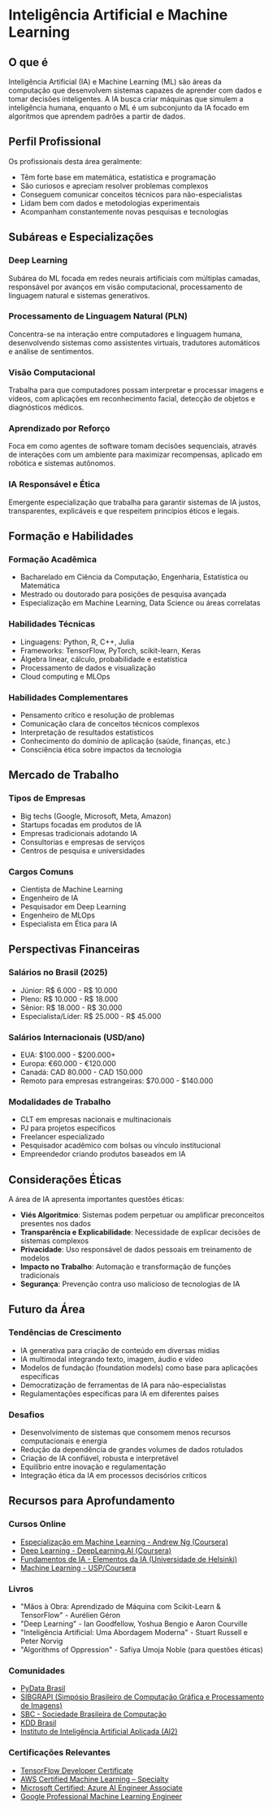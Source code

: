 # Inteligência Artificial e Machine Learning

## O que é

Inteligência Artificial (IA) e Machine Learning (ML) são áreas da computação que desenvolvem sistemas capazes de aprender com dados e tomar decisões inteligentes. A IA busca criar máquinas que simulem a inteligência humana, enquanto o ML é um subconjunto da IA focado em algoritmos que aprendem padrões a partir de dados.

## Perfil Profissional

Os profissionais desta área geralmente:

- Têm forte base em matemática, estatística e programação
- São curiosos e apreciam resolver problemas complexos
- Conseguem comunicar conceitos técnicos para não-especialistas
- Lidam bem com dados e metodologias experimentais
- Acompanham constantemente novas pesquisas e tecnologias

## Subáreas e Especializações

### Deep Learning
Subárea do ML focada em redes neurais artificiais com múltiplas camadas, responsável por avanços em visão computacional, processamento de linguagem natural e sistemas generativos.

### Processamento de Linguagem Natural (PLN)
Concentra-se na interação entre computadores e linguagem humana, desenvolvendo sistemas como assistentes virtuais, tradutores automáticos e análise de sentimentos.

### Visão Computacional
Trabalha para que computadores possam interpretar e processar imagens e vídeos, com aplicações em reconhecimento facial, detecção de objetos e diagnósticos médicos.

### Aprendizado por Reforço
Foca em como agentes de software tomam decisões sequenciais, através de interações com um ambiente para maximizar recompensas, aplicado em robótica e sistemas autônomos.

### IA Responsável e Ética
Emergente especialização que trabalha para garantir sistemas de IA justos, transparentes, explicáveis e que respeitem princípios éticos e legais.

## Formação e Habilidades

### Formação Acadêmica
- Bacharelado em Ciência da Computação, Engenharia, Estatística ou Matemática
- Mestrado ou doutorado para posições de pesquisa avançada
- Especialização em Machine Learning, Data Science ou áreas correlatas

### Habilidades Técnicas
- Linguagens: Python, R, C++, Julia
- Frameworks: TensorFlow, PyTorch, scikit-learn, Keras
- Álgebra linear, cálculo, probabilidade e estatística
- Processamento de dados e visualização
- Cloud computing e MLOps

### Habilidades Complementares
- Pensamento crítico e resolução de problemas
- Comunicação clara de conceitos técnicos complexos
- Interpretação de resultados estatísticos
- Conhecimento do domínio de aplicação (saúde, finanças, etc.)
- Consciência ética sobre impactos da tecnologia

## Mercado de Trabalho

### Tipos de Empresas
- Big techs (Google, Microsoft, Meta, Amazon)
- Startups focadas em produtos de IA
- Empresas tradicionais adotando IA
- Consultorias e empresas de serviços
- Centros de pesquisa e universidades

### Cargos Comuns
- Cientista de Machine Learning
- Engenheiro de IA
- Pesquisador em Deep Learning
- Engenheiro de MLOps
- Especialista em Ética para IA

## Perspectivas Financeiras

### Salários no Brasil (2025)
- Júnior: R$ 6.000 - R$ 10.000
- Pleno: R$ 10.000 - R$ 18.000
- Sênior: R$ 18.000 - R$ 30.000
- Especialista/Líder: R$ 25.000 - R$ 45.000

### Salários Internacionais (USD/ano)
- EUA: $100.000 - $200.000+
- Europa: €60.000 - €120.000
- Canadá: CAD 80.000 - CAD 150.000
- Remoto para empresas estrangeiras: $70.000 - $140.000

### Modalidades de Trabalho
- CLT em empresas nacionais e multinacionais
- PJ para projetos específicos
- Freelancer especializado
- Pesquisador acadêmico com bolsas ou vínculo institucional
- Empreendedor criando produtos baseados em IA

## Considerações Éticas

A área de IA apresenta importantes questões éticas:

- **Viés Algorítmico**: Sistemas podem perpetuar ou amplificar preconceitos presentes nos dados
- **Transparência e Explicabilidade**: Necessidade de explicar decisões de sistemas complexos
- **Privacidade**: Uso responsável de dados pessoais em treinamento de modelos
- **Impacto no Trabalho**: Automação e transformação de funções tradicionais
- **Segurança**: Prevenção contra uso malicioso de tecnologias de IA

## Futuro da Área

### Tendências de Crescimento
- IA generativa para criação de conteúdo em diversas mídias
- IA multimodal integrando texto, imagem, áudio e vídeo
- Modelos de fundação (foundation models) como base para aplicações específicas
- Democratização de ferramentas de IA para não-especialistas
- Regulamentações específicas para IA em diferentes países

### Desafios
- Desenvolvimento de sistemas que consomem menos recursos computacionais e energia
- Redução da dependência de grandes volumes de dados rotulados
- Criação de IA confiável, robusta e interpretável
- Equilíbrio entre inovação e regulamentação
- Integração ética da IA em processos decisórios críticos

## Recursos para Aprofundamento

### Cursos Online
- [Especialização em Machine Learning - Andrew Ng (Coursera)](https://www.coursera.org/specializations/machine-learning-introduction)
- [Deep Learning - DeepLearning.AI (Coursera)](https://www.coursera.org/specializations/deep-learning)
- [Fundamentos de IA - Elementos da IA (Universidade de Helsinki)](https://www.elementsofai.com.br/)
- [Machine Learning - USP/Coursera](https://www.coursera.org/learn/machine-learning)

### Livros
- "Mãos à Obra: Aprendizado de Máquina com Scikit-Learn & TensorFlow" - Aurélien Géron
- "Deep Learning" - Ian Goodfellow, Yoshua Bengio e Aaron Courville
- "Inteligência Artificial: Uma Abordagem Moderna" - Stuart Russell e Peter Norvig
- "Algorithms of Oppression" - Safiya Umoja Noble (para questões éticas)

### Comunidades
- [PyData Brasil](https://pydata.org.br/)
- [SIBGRAPI (Simpósio Brasileiro de Computação Gráfica e Processamento de Imagens)](https://www.sibgrapi.com.br/)
- [SBC - Sociedade Brasileira de Computação](https://www.sbc.org.br/)
- [KDD Brasil](https://sites.google.com/view/kddbrasil/)
- [Instituto de Inteligência Artificial Aplicada (AI2)](https://www.ai2.com.br/)

### Certificações Relevantes
- [TensorFlow Developer Certificate](https://www.tensorflow.org/certificate)
- [AWS Certified Machine Learning – Specialty](https://aws.amazon.com/pt/certification/certified-machine-learning-specialty/)
- [Microsoft Certified: Azure AI Engineer Associate](https://learn.microsoft.com/pt-br/credentials/certifications/azure-ai-engineer/)
- [Google Professional Machine Learning Engineer](https://cloud.google.com/certification/machine-learning-engineer)
